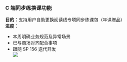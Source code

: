### C 端同步练换课功能
**目的**：支持用户自助更换阅读线专项同步练课包（年课赠品）  
**进度**：
- 本周明确业务规范及异常场景
- 已与商场对齐配合事项
- 跟随 SP 156 迭代开发  
![](https://static.dingtalk.com/media/lALPD0eJ_AR41ejNFb7NHfg_7672_5566.png?bizType=report)